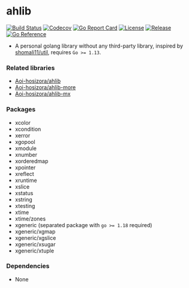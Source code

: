 # ahlib

[![Build Status](https://travis-ci.com/Aoi-hosizora/ahlib.svg?branch=master)](https://travis-ci.com/Aoi-hosizora/ahlib)
[![Codecov](https://codecov.io/gh/Aoi-hosizora/ahlib/branch/master/graph/badge.svg)](https://codecov.io/gh/Aoi-hosizora/ahlib)
[![Go Report Card](https://goreportcard.com/badge/github.com/Aoi-hosizora/ahlib)](https://goreportcard.com/report/github.com/Aoi-hosizora/ahlib)
[![License](http://img.shields.io/badge/license-mit-blue.svg)](./LICENSE)
[![Release](https://img.shields.io/github/v/release/Aoi-hosizora/ahlib)](https://github.com/Aoi-hosizora/ahlib/releases)
[![Go Reference](https://pkg.go.dev/badge/github.com/Aoi-hosizora/ahlib.svg)](https://pkg.go.dev/github.com/Aoi-hosizora/ahlib)

+ A personal golang library without any third-party library, inspired by [shomali11/util](https://github.com/shomali11/util), requires `Go >= 1.13`.

### Related libraries

+ [Aoi-hosizora/ahlib](https://github.com/Aoi-hosizora/ahlib)
+ [Aoi-hosizora/ahlib-more](https://github.com/Aoi-hosizora/ahlib-more)
+ [Aoi-hosizora/ahlib-mx](https://github.com/Aoi-hosizora/ahlib-mx)

### Packages

+ xcolor
+ xcondition
+ xerror
+ xgopool
+ xmodule
+ xnumber
+ xorderedmap
+ xpointer
+ xreflect
+ xruntime
+ xslice
+ xstatus
+ xstring
+ xtesting
+ xtime
+ xtime/zones
+ xgeneric (separated package with `go >= 1.18` required)
+ xgeneric/xgmap
+ xgeneric/xgslice
+ xgeneric/xsugar
+ xgeneric/xtuple

### Dependencies

+ None

